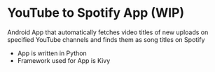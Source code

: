 # YouTube to Spotify App (WIP)
Android App that automatically fetches video titles of new uploads on specified YouTube channels and finds them as song titles on Spotify

* App is written in Python
* Framework used for App is Kivy
